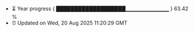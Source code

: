 - ⏳ Year progress { ███████████████████▁▁▁▁▁▁▁▁▁▁▁ } 63.42 %
- ⏰ Updated on Wed, 20 Aug 2025 11:20:29 GMT

